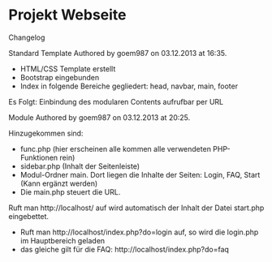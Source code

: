 Projekt Webseite
==



Changelog

Standard Template
Authored by goem987 on 03.12.2013 at 16:35.

- HTML/CSS Template erstellt
- Bootstrap eingebunden
- Index in folgende Bereiche gegliedert: head, navbar, main, footer

Es Folgt:
Einbindung des modularen Contents aufrufbar per URL


Module
Authored by goem987 on 03.12.2013 at 20:25.

Hinzugekommen sind:
- func.php (hier erscheinen alle kommen alle verwendeten PHP-Funktionen
rein)
- sidebar.php (Inhalt der Seitenleiste)
- Modul-Ordner main. Dort liegen die Inhalte der Seiten: Login, FAQ,
Start (Kann ergänzt werden)
- Die main.php steuert die URL.

Ruft man http://localhost/ auf wird automatisch der Inhalt der Datei
start.php eingebettet.
- Ruft man http://localhost/index.php?do=login auf, so wird die login.php
im Hauptbereich geladen
- das gleiche gilt für die FAQ: http://localhost/index.php?do=faq



